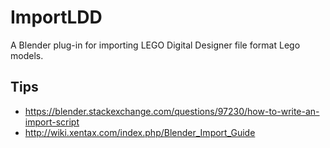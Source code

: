 # ImportLDD
A Blender plug-in for importing LEGO Digital Designer file format Lego models.

## Tips

* https://blender.stackexchange.com/questions/97230/how-to-write-an-import-script
* http://wiki.xentax.com/index.php/Blender_Import_Guide
